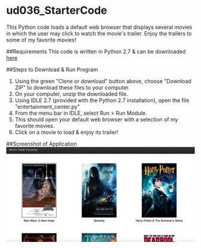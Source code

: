 # ud036_StarterCode
This Python code loads a default web browser that displays several movies in which the user may click to watch the movie's trailer. Enjoy the trailers to some of my favorite movies!

##Requirements
This code is written in Python 2.7 & can be downloaded [here](https://www.python.org/downloads/)

##Steps to Download & Run Program
1. Using the green "Clone or download" button above, choose "Download ZIP" to download these files to your computer.
2. On your computer, unzip the downloaded file.
3. Using IDLE 2.7 (provided with the Python 2.7 installation), open the file "entertainment_center.py"
4. From the menu bar in IDLE, select Run > Run Module.
5. This should open your default web browser with a selection of my favorite movies.
6. Click on a movie to load & enjoy its trailer!

##Screenshot of Application
![Application Screenshot](images/ApplicationScreenshot1.png)

